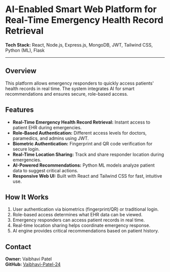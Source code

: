 # AI-Enabled Smart Web Platform for Real-Time Emergency Health Record Retrieval

**Tech Stack:** React, Node.js, Express.js, MongoDB, JWT, Tailwind CSS, Python (ML), Flask  

---

## Overview
This platform allows emergency responders to quickly access patients' health records in real time. The system integrates AI for smart recommendations and ensures secure, role-based access.

## Features
- **Real-Time Emergency Health Record Retrieval:** Instant access to patient EHR during emergencies.  
- **Role-Based Authentication:** Different access levels for doctors, paramedics, and admins using JWT.  
- **Biometric Authentication:** Fingerprint and QR code verification for secure login.  
- **Real-Time Location Sharing:** Track and share responder location during emergencies.  
- **AI-Powered Recommendations:** Python ML models analyze patient data to suggest critical actions.  
- **Responsive Web UI:** Built with React and Tailwind CSS for fast, intuitive use.  

## How It Works
1. User authentication via biometrics (fingerprint/QR) or traditional login.  
2. Role-based access determines what EHR data can be viewed.  
3. Emergency responders can access patient records in real time.  
4. Real-time location sharing helps coordinate emergency response.  
5. AI engine provides critical recommendations based on patient history.  

## Contact
**Owner:** Vaibhavi Patel  
**GitHub:** [Vaibhavi-Patel-24](https://github.com/Vaibhavi-Patel-24)
